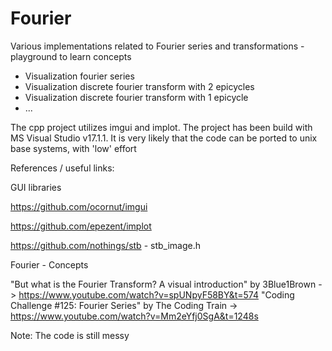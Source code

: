 # Fourier
Various implementations related to Fourier series and transformations - playground to learn concepts

- Visualization fourier series
- Visualization discrete fourier transform with 2 epicycles
- Visualization discrete fourier transform with 1 epicycle
- ...

The cpp project utilizes imgui and implot. The project has been build with MS Visual Studio v17.1.1. It is very likely that the code can be ported to unix base systems, with 'low' effort

References / useful links:

GUI libraries

https://github.com/ocornut/imgui

https://github.com/epezent/implot

https://github.com/nothings/stb - stb_image.h

Fourier - Concepts

"But what is the Fourier Transform? A visual introduction" by 3Blue1Brown -> https://www.youtube.com/watch?v=spUNpyF58BY&t=574
"Coding Challenge #125: Fourier Series" by The Coding Train -> https://www.youtube.com/watch?v=Mm2eYfj0SgA&t=1248s

Note: The code is still messy
